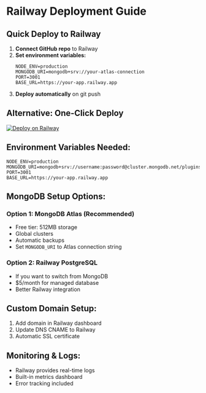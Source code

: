 # Railway Deployment Guide

## Quick Deploy to Railway

1. **Connect GitHub repo** to Railway
2. **Set environment variables:**
   ```
   NODE_ENV=production
   MONGODB_URI=mongodb+srv://your-atlas-connection
   PORT=3001
   BASE_URL=https://your-app.railway.app
   ```
3. **Deploy automatically** on git push

## Alternative: One-Click Deploy

[![Deploy on Railway](https://railway.app/button.svg)](https://railway.app/template/nodejs)

## Environment Variables Needed:

```env
NODE_ENV=production
MONGODB_URI=mongodb+srv://username:password@cluster.mongodb.net/plugins
PORT=3001
BASE_URL=https://your-app.railway.app
```

## MongoDB Setup Options:

### Option 1: MongoDB Atlas (Recommended)
- Free tier: 512MB storage
- Global clusters
- Automatic backups
- Set `MONGODB_URI` to Atlas connection string

### Option 2: Railway PostgreSQL
- If you want to switch from MongoDB
- $5/month for managed database
- Better Railway integration

## Custom Domain Setup:

1. Add domain in Railway dashboard
2. Update DNS CNAME to Railway
3. Automatic SSL certificate

## Monitoring & Logs:

- Railway provides real-time logs
- Built-in metrics dashboard
- Error tracking included
